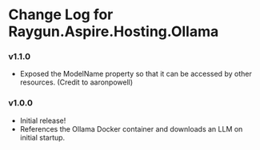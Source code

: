 # Change Log for Raygun.Aspire.Hosting.Ollama

### v1.1.0
- Exposed the ModelName property so that it can be accessed by other resources. (Credit to aaronpowell)

### v1.0.0
- Initial release!
- References the Ollama Docker container and downloads an LLM on initial startup.